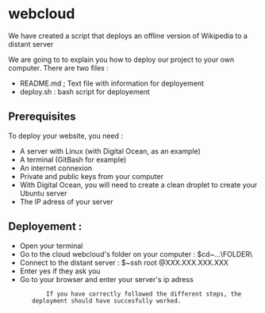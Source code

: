 # webcloud
We have created a script that deploys an offline version of Wikipedia to a distant server

We are going to to explain you how to deploy our project to your own computer.
There are two files :
  <ul>
  
  <li>README.md ; Text file with information for deployement </li>
  <li>deploy.sh : bash script for deployement </li>
  </ul>

  <h2> Prerequisites </h2>
   To deploy your website, you need :
    <ul>
    <li> A server with Linux (with Digital Ocean, as an example) </li>
    <li>A terminal (GitBash for example) </li>
       <li> An internet connexion </li>
       <li> Private and public keys from your computer </li>
       <li> With Digital Ocean, you will need to create a clean droplet to create your Ubuntu server </li>
       <li> The IP adress of your server </li>
     </ul>
        

  <h2> Deployement : </h2>
    <ul>
       <li> Open your terminal </li>
       <li> Go to the cloud webcloud's folder on your computer  : $cd~...\FOLDER\ </li>
       <li> Connect to the distant server : $~ssh root @XXX.XXX.XXX.XXX </li>
        <li>Enter yes if they ask you </li>
        <li>Go to your browser and enter your server's ip adress </li>
     <ul>

        If you have correctly followed the different steps, the deployment should have succesfully worked. 



        
        
